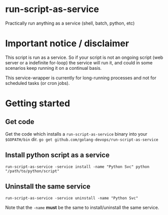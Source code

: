 # run-script-as-service
Practically run anything as a service (shell, batch, python, etc)

# Important notice / disclaimer

This script is run as a service. So if your script is not an ongoing script (web server or a indefinite for-loop) the service will run it, and could in some scenarios keep running it on a continual basis.

This service-wrapper is currently for long-running processes and not for scheduled tasks (or cron jobs).


# Getting started

## Get code

Get the code which installs a `run-script-as-service` binary into your `$GOPATH/bin` dir.
`go get github.com/golang-devops/run-script-as-service`

## Install python script as a service
`run-script-as-service -service install -name "Python Svc" python "/path/to/python/script"`

## Uninstall the same service
`run-script-as-service -service uninstall -name "Python Svc"`

Note that the `-name` **must** be the same to install/uninstall the same service.